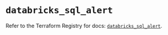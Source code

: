 # `databricks_sql_alert`

Refer to the Terraform Registry for docs: [`databricks_sql_alert`](https://registry.terraform.io/providers/databricks/databricks/1.42.0/docs/resources/sql_alert).
